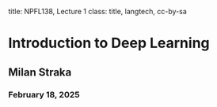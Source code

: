 title: NPFL138, Lecture 1
class: title, langtech, cc-by-sa
# Introduction to Deep Learning

## Milan Straka

### February 18, 2025
